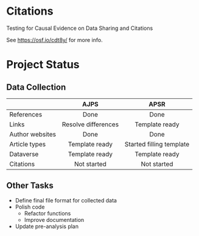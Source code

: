 # Citations
Testing for Causal Evidence on Data Sharing and Citations

See https://osf.io/cdt8y/ for more info.

# Project Status
## Data Collection

||AJPS|APSR|
---|:---:|:---:
References|Done|Done
Links|Resolve differences|Template ready
Author websites|Done|Done
Article types|Template ready|Started filling template
Dataverse|Template ready|Template ready
Citations|Not started|Not started

## Other Tasks
+ Define final file format for collected data
+ Polish code
  + Refactor functions
  + Improve documentation
+ Update pre-analysis plan